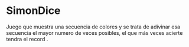 # SimonDice
Juego que muestra una secuencia de colores y se trata de adivinar esa secuencia el mayor numero de veces posibles, el que más veces acierte tendra el record .

